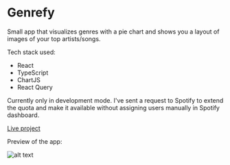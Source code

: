 # Genrefy
Small app that visualizes genres with a pie chart and shows you a layout of images of your top artists/songs. 

Tech stack used:
- React
- TypeScript
- ChartJS
- React Query

Currently only in development mode. I've sent a request to Spotify to extend the quota and make it available without assigning users manually in Spotify dashboard.

<a href="">Live project</a>

Preview of the app:

![alt text](https://cdn.discordapp.com/attachments/497806782085726208/1022682243258388541/ezgif-5-e9038fad1a.gif)
